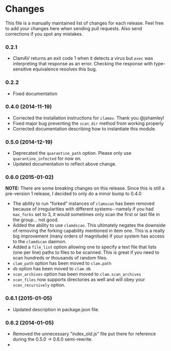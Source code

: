 # Changes

This file is a manually maintained list of changes for each release. Feel free
to add your changes here when sending pull requests. Also send corrections if
you spot any mistakes.

### 0.2.1

* ClamAV returns an exit code 1 when it detects a virus but `exec` was interpreting that response as an error. Checking the response with type-sensitive equivalence resolves this bug.

### 0.2.2

* Fixed documentation

### 0.4.0 (2014-11-19)

* Corrected the installation instructions for `clamav`. Thank you @jshamley!
* Fixed major bug preventing the `scan_dir` method from working properly
* Corrected documentation describing how to instantiate this module.

### 0.5.0 (2014-12-19)

* Deprecated the `quarantine_path` option. Please only use `quarantine_infected` for now on.
* Updated documentation to reflect above change.

### 0.6.0 (2015-01-02)

__NOTE:__ There are some breaking changes on this release. Since this is still a pre-version 1 release, I decided to only do a minor bump to 0.4.0

* The ability to run "forked" instances of `clamscan` has been removed because of irregularities with different systems--namely if you had `max_forks` set to 3, it would sometimes only scan the first or last file in the group... not good.
* Added the ability to use `clamdscan`. This ultimately negates the downside of removing the forking capability mentioned in item one. This is a really big improvement (many orders of magnitude) if your system has access to the `clamdscan` daemon.
* Added a `file_list` option allowing one to specify a text file that lists (one per line) paths to files to be scanned. This is great if you need to scan hundreds or thousands of random files.
* `clam_path` option has been moved to `clam.path`
* `db` option has been moved to `clam.db`
* `scan_archives` option has been moved to `clam.scan_archives`
* `scan_files` now supports directories as well and will obey your `scan_recursively` option.

### 0.6.1 (2015-01-05)

* Updated description in package.json file.

### 0.6.2 (2014-01-05)

* Removed the unnecessary "index_old.js" file put there for reference during the 0.5.0 -> 0.6.0 semi-rewrite.
* 
